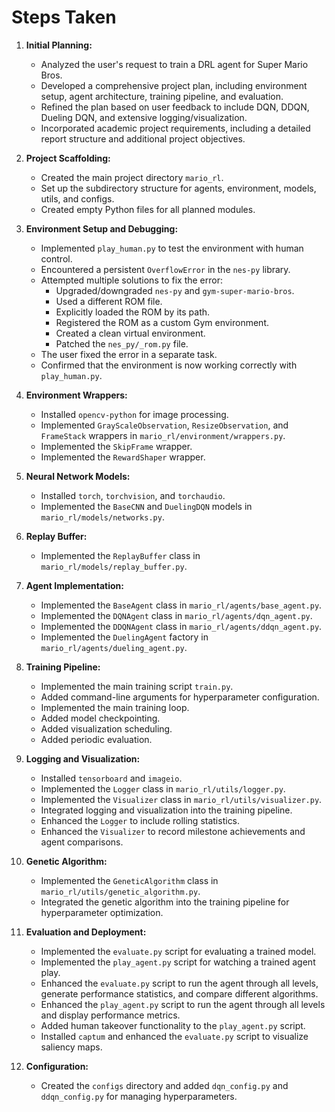 # Steps Taken

1.  **Initial Planning:**
    *   Analyzed the user's request to train a DRL agent for Super Mario Bros.
    *   Developed a comprehensive project plan, including environment setup, agent architecture, training pipeline, and evaluation.
    *   Refined the plan based on user feedback to include DQN, DDQN, Dueling DQN, and extensive logging/visualization.
    *   Incorporated academic project requirements, including a detailed report structure and additional project objectives.

2.  **Project Scaffolding:**
    *   Created the main project directory `mario_rl`.
    *   Set up the subdirectory structure for agents, environment, models, utils, and configs.
    *   Created empty Python files for all planned modules.

3.  **Environment Setup and Debugging:**
    *   Implemented `play_human.py` to test the environment with human control.
    *   Encountered a persistent `OverflowError` in the `nes-py` library.
    *   Attempted multiple solutions to fix the error:
        *   Upgraded/downgraded `nes-py` and `gym-super-mario-bros`.
        *   Used a different ROM file.
        *   Explicitly loaded the ROM by its path.
        *   Registered the ROM as a custom Gym environment.
        *   Created a clean virtual environment.
        *   Patched the `nes_py/_rom.py` file.
    *   The user fixed the error in a separate task.
    *   Confirmed that the environment is now working correctly with `play_human.py`.

4.  **Environment Wrappers:**
    *   Installed `opencv-python` for image processing.
    *   Implemented `GrayScaleObservation`, `ResizeObservation`, and `FrameStack` wrappers in `mario_rl/environment/wrappers.py`.
    *   Implemented the `SkipFrame` wrapper.
    *   Implemented the `RewardShaper` wrapper.

5.  **Neural Network Models:**
    *   Installed `torch`, `torchvision`, and `torchaudio`.
    *   Implemented the `BaseCNN` and `DuelingDQN` models in `mario_rl/models/networks.py`.

6.  **Replay Buffer:**
    *   Implemented the `ReplayBuffer` class in `mario_rl/models/replay_buffer.py`.

7.  **Agent Implementation:**
    *   Implemented the `BaseAgent` class in `mario_rl/agents/base_agent.py`.
    *   Implemented the `DQNAgent` class in `mario_rl/agents/dqn_agent.py`.
    *   Implemented the `DDQNAgent` class in `mario_rl/agents/ddqn_agent.py`.
    *   Implemented the `DuelingAgent` factory in `mario_rl/agents/dueling_agent.py`.

8.  **Training Pipeline:**
    *   Implemented the main training script `train.py`.
    *   Added command-line arguments for hyperparameter configuration.
    *   Implemented the main training loop.
    *   Added model checkpointing.
    *   Added visualization scheduling.
    *   Added periodic evaluation.

9.  **Logging and Visualization:**
    *   Installed `tensorboard` and `imageio`.
    *   Implemented the `Logger` class in `mario_rl/utils/logger.py`.
    *   Implemented the `Visualizer` class in `mario_rl/utils/visualizer.py`.
    *   Integrated logging and visualization into the training pipeline.
    *   Enhanced the `Logger` to include rolling statistics.
    *   Enhanced the `Visualizer` to record milestone achievements and agent comparisons.

10. **Genetic Algorithm:**
    *   Implemented the `GeneticAlgorithm` class in `mario_rl/utils/genetic_algorithm.py`.
    *   Integrated the genetic algorithm into the training pipeline for hyperparameter optimization.

11. **Evaluation and Deployment:**
    *   Implemented the `evaluate.py` script for evaluating a trained model.
    *   Implemented the `play_agent.py` script for watching a trained agent play.
    *   Enhanced the `evaluate.py` script to run the agent through all levels, generate performance statistics, and compare different algorithms.
    *   Enhanced the `play_agent.py` script to run the agent through all levels and display performance metrics.
    *   Added human takeover functionality to the `play_agent.py` script.
    *   Installed `captum` and enhanced the `evaluate.py` script to visualize saliency maps.

12. **Configuration:**
    *   Created the `configs` directory and added `dqn_config.py` and `ddqn_config.py` for managing hyperparameters.
